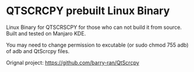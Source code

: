 # QTSCRCPY prebuilt Linux Binary
Linux Binary for QTSCRSCPY for those who can not build it from source.
Built and tested on Manjaro KDE.

You may need to change permission to excutable (or sudo chmod 755 adb) of adb and QtScrcpy files.

Orignal project:
https://github.com/barry-ran/QtScrcpy
